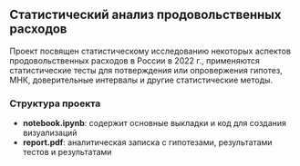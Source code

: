## Статистический анализ продовольственных расходов

Проект посвящен статистическому исследованию некоторых аспектов продовольственных расходов в России в 2022 г., применяются статистические тесты для потверждения или опровержения гипотез, МНК, доверительные интервалы и другие статистические методы.

### Структура проекта

- **notebook.ipynb**: содержит основные выкладки и код для создания визуализаций
- **report.pdf**:  аналитическая записка с гипотезами, результатами тестов и результатами
